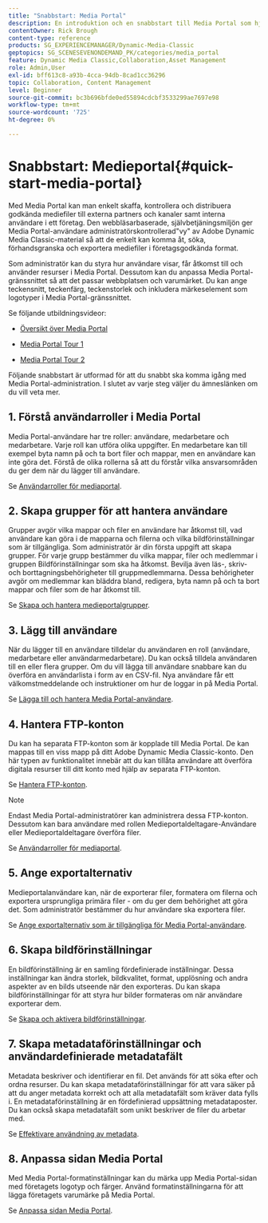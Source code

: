 ```yaml
---
title: "Snabbstart: Media Portal"
description: En introduktion och en snabbstart till Media Portal som hjälper dig att komma igång snabbt med Media Portal-teknik och -administration i Adobe Dynamic Media Classic.
contentOwner: Rick Brough
content-type: reference
products: SG_EXPERIENCEMANAGER/Dynamic-Media-Classic
geptopics: SG_SCENESEVENONDEMAND_PK/categories/media_portal
feature: Dynamic Media Classic,Collaboration,Asset Management
role: Admin,User
exl-id: bff613c8-a93b-4cca-94db-8cad1cc36296
topic: Collaboration, Content Management
level: Beginner
source-git-commit: bc3b696bfde0ed55894cdcbf3533299ae7697e98
workflow-type: tm+mt
source-wordcount: '725'
ht-degree: 0%

---
```


# Snabbstart: Medieportal{#quick-start-media-portal}

Med Media Portal kan man enkelt skaffa, kontrollera och distribuera godkända mediefiler till externa partners och kanaler samt interna användare i ett företag. Den webbläsarbaserade, självbetjäningsmiljön ger Media Portal-användare administratörskontrollerad&quot;vy&quot; av Adobe Dynamic Media Classic-material så att de enkelt kan komma åt, söka, förhandsgranska och exportera mediefiler i företagsgodkända format.

Som administratör kan du styra hur användare visar, får åtkomst till och använder resurser i Media Portal. Dessutom kan du anpassa Media Portal-gränssnittet så att det passar webbplatsen och varumärket. Du kan ange teckensnitt, teckenfärg, teckenstorlek och inkludera märkeselement som logotyper i Media Portal-gränssnittet.

Se följande utbildningsvideor:

* [Översikt över Media Portal](https://s7d5.scene7.com/s7viewers/html5/VideoViewer.html?videoserverurl=https://s7d5.scene7.com/is/content/&amp;emailurl=https://s7d5.scene7.com/s7/emailFriend&amp;serverUrl=https://s7d5.scene7.com/is/image/&amp;config=Scene7SharedAssets/Universal_HTML5_Video&amp;contenturl=https://s7d5.scene7.com/skins/&amp;asset=S7tutorials/544_mp_overview1_converted%20renamed_Done-AVS)

* [Media Portal Tour 1](https://s7d5.scene7.com/s7viewers/html5/VideoViewer.html?videoserverurl=https://s7d5.scene7.com/is/content/&amp;emailurl=https://s7d5.scene7.com/s7/emailFriend&amp;serverUrl=https://s7d5.scene7.com/is/image/&amp;config=Scene7SharedAssets/Universal_HTML5_Video&amp;contenturl=https://s7d5.scene7.com/skins/&amp;asset=S7tutorials/545_mp_tour1_user_converted%20renamed_Done-AVS)

* [Media Portal Tour 2](https://s7d5.scene7.com/s7viewers/html5/VideoViewer.html?videoserverurl=https://s7d5.scene7.com/is/content/&amp;emailurl=https://s7d5.scene7.com/s7/emailFriend&amp;serverUrl=https://s7d5.scene7.com/is/image/&amp;config=Scene7SharedAssets/Universal_HTML5_Video&amp;contenturl=https://s7d5.scene7.com/skins/&amp;asset=S7tutorials/546_mp_tour2_admin_converted%20renamed_Done-AVS)

Följande snabbstart är utformad för att du snabbt ska komma igång med Media Portal-administration. I slutet av varje steg väljer du ämneslänken om du vill veta mer.

## 1. Förstå användarroller i Media Portal

Media Portal-användare har tre roller: användare, medarbetare och medarbetare. Varje roll kan utföra olika uppgifter. En medarbetare kan till exempel byta namn på och ta bort filer och mappar, men en användare kan inte göra det. Förstå de olika rollerna så att du förstår vilka ansvarsområden du ger dem när du lägger till användare.

Se [Användarroller för mediaportal](media-portal-user-roles.md#media_portal_user_roles).

## 2. Skapa grupper för att hantera användare

Grupper avgör vilka mappar och filer en användare har åtkomst till, vad användare kan göra i de mapparna och filerna och vilka bildförinställningar som är tillgängliga. Som administratör är din första uppgift att skapa grupper. För varje grupp bestämmer du vilka mappar, filer och medlemmar i gruppen Bildförinställningar som ska ha åtkomst. Bevilja även läs-, skriv- och borttagningsbehörigheter till gruppmedlemmarna. Dessa behörigheter avgör om medlemmar kan bläddra bland, redigera, byta namn på och ta bort mappar och filer som de har åtkomst till.

Se [Skapa och hantera medieportalgrupper](creating-media-portal-groups.md#creating_and_managing_media_portal_groups).

## 3. Lägg till användare

När du lägger till en användare tilldelar du användaren en roll (användare, medarbetare eller användarmedarbetare). Du kan också tilldela användaren till en eller flera grupper. Om du vill lägga till användare snabbare kan du överföra en användarlista i form av en CSV-fil. Nya användare får ett välkomstmeddelande och instruktioner om hur de loggar in på Media Portal.

Se [Lägga till och hantera Media Portal-användare](adding-media-portal-users.md#adding_and_managing_media_portal_users).

## 4. Hantera FTP-konton

Du kan ha separata FTP-konton som är kopplade till Media Portal. De kan mappas till en viss mapp på ditt Adobe Dynamic Media Classic-konto. Den här typen av funktionalitet innebär att du kan tillåta användare att överföra digitala resurser till ditt konto med hjälp av separata FTP-konton.

Se [Hantera FTP-konton](ftp-accounts.md#managing_ftp_accounts).

>[!NOTE]
>
>Endast Media Portal-administratörer kan administrera dessa FTP-konton. Dessutom kan bara användare med rollen Medieportaldeltagare-Användare eller Medieportaldeltagare överföra filer.

Se [Användarroller för mediaportal](media-portal-user-roles.md#media_portal_user_roles).

## 5. Ange exportalternativ

Medieportalanvändare kan, när de exporterar filer, formatera om filerna och exportera ursprungliga primära filer - om du ger dem behörighet att göra det. Som administratör bestämmer du hur användare ska exportera filer.

Se [Ange exportalternativ som är tillgängliga för Media Portal-användare](specifying-export-options-available-media.md#specifying_export_options_available_to_media_portal_users).

## 6. Skapa bildförinställningar

En bildförinställning är en samling fördefinierade inställningar. Dessa inställningar kan ändra storlek, bildkvalitet, format, upplösning och andra aspekter av en bilds utseende när den exporteras. Du kan skapa bildförinställningar för att styra hur bilder formateras om när användare exporterar dem.

Se [Skapa och aktivera bildförinställningar](creating-enabling-image-presets.md#creating_and_enabling_image_presets).

## 7. Skapa metadataförinställningar och användardefinierade metadatafält

Metadata beskriver och identifierar en fil. Det används för att söka efter och ordna resurser. Du kan skapa metadataförinställningar för att vara säker på att du anger metadata korrekt och att alla metadatafält som kräver data fylls i. En metadataförinställning är en fördefinierad uppsättning metadataposter. Du kan också skapa metadatafält som unikt beskriver de filer du arbetar med.

Se [Effektivare användning av metadata](making-efficient-metadata.md#making_more_efficient_use_of_metadata).

## 8. Anpassa sidan Media Portal

Med Media Portal-formatinställningar kan du märka upp Media Portal-sidan med företagets logotyp och färger. Använd formatinställningarna för att lägga företagets varumärke på Media Portal.

Se [Anpassa sidan Media Portal](customizing-media-portal-screen.md#customizing_the_media_portal_screen).
